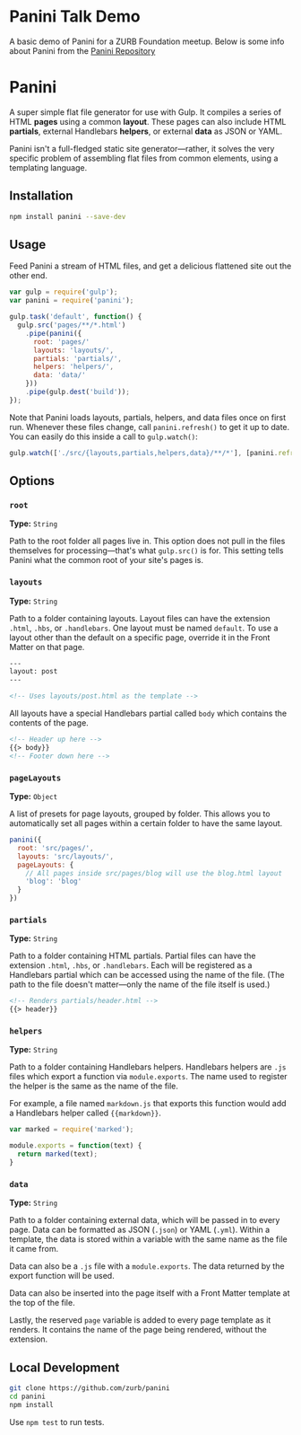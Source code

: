 # Panini Talk Demo

A basic demo of Panini for a ZURB Foundation meetup.  Below is some info about Panini from the [Panini Repository](https://github.com/zurb/panini)


# Panini

A super simple flat file generator for use with Gulp. It compiles a series of HTML **pages** using a common **layout**. These pages can also include HTML **partials**, external Handlebars **helpers**, or external **data** as JSON or YAML.

Panini isn't a full-fledged static site generator&mdash;rather, it solves the very specific problem of assembling flat files from common elements, using a templating language.

## Installation

```bash
npm install panini --save-dev
```

## Usage

Feed Panini a stream of HTML files, and get a delicious flattened site out the other end.

```js
var gulp = require('gulp');
var panini = require('panini');

gulp.task('default', function() {
  gulp.src('pages/**/*.html')
    .pipe(panini({
      root: 'pages/'
      layouts: 'layouts/',
      partials: 'partials/',
      helpers: 'helpers/',
      data: 'data/'
    }))
    .pipe(gulp.dest('build'));
});
```

Note that Panini loads layouts, partials, helpers, and data files once on first run. Whenever these files change, call `panini.refresh()` to get it up to date. You can easily do this inside a call to `gulp.watch()`:

```js
gulp.watch(['./src/{layouts,partials,helpers,data}/**/*'], [panini.refresh]);
```

## Options

### `root`

**Type:** `String`

Path to the root folder all pages live in. This option does not pull in the files themselves for processing&mdash;that's what `gulp.src()` is for. This setting tells Panini what the common root of your site's pages is.

### `layouts`

**Type:** `String`

Path to a folder containing layouts. Layout files can have the extension `.html`, `.hbs`, or `.handlebars`. One layout must be named `default`. To use a layout other than the default on a specific page, override it in the Front Matter on that page.

```html
---
layout: post
---

<!-- Uses layouts/post.html as the template -->
```

All layouts have a special Handlebars partial called `body` which contains the contents of the page.

```html
<!-- Header up here -->
{{> body}}
<!-- Footer down here -->
```

### `pageLayouts`

**Type:** `Object`

A list of presets for page layouts, grouped by folder. This allows you to automatically set all pages within a certain folder to have the same layout.

```js
panini({
  root: 'src/pages/',
  layouts: 'src/layouts/',
  pageLayouts: {
    // All pages inside src/pages/blog will use the blog.html layout
    'blog': 'blog'
  }
})
```

### `partials`

**Type:** `String`

Path to a folder containing HTML partials. Partial files can have the extension `.html`, `.hbs`, or `.handlebars`. Each will be registered as a Handlebars partial which can be accessed using the name of the file. (The path to the file doesn't matter&mdash;only the name of the file itself is used.)

```html
<!-- Renders partials/header.html -->
{{> header}}
```

### `helpers`

**Type:** `String`

Path to a folder containing Handlebars helpers. Handlebars helpers are `.js` files which export a function via `module.exports`. The name used to register the helper is the same as the name of the file.

For example, a file named `markdown.js` that exports this function would add a Handlebars helper called `{{markdown}}`.

```js
var marked = require('marked');

module.exports = function(text) {
  return marked(text);
}
```

### `data`

**Type:** `String`

Path to a folder containing external data, which will be passed in to every page. Data can be formatted as JSON (`.json`) or YAML (`.yml`). Within a template, the data is stored within a variable with the same name as the file it came from.

Data can also be a `.js` file with a `module.exports`. The data returned by the export function will be used.

Data can also be inserted into the page itself with a Front Matter template at the top of the file.

Lastly, the reserved `page` variable is added to every page template as it renders. It contains the name of the page being rendered, without the extension.

## Local Development

```bash
git clone https://github.com/zurb/panini
cd panini
npm install
```

Use `npm test` to run tests.
